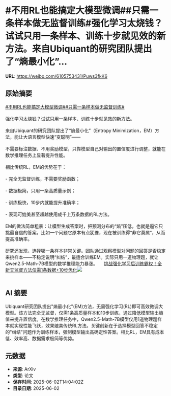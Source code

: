 # #不用RL也能搞定大模型微调##只需一条样本做无监督训练#强化学习太烧钱？试试只用一条样本、训练十步就见效的新方法。来自Ubiquant的研究团队提出了“熵最小化”...

**URL**: https://weibo.com/6105753431/Puws3fkK6

## 原始摘要

<a href="https://m.weibo.cn/search?containerid=231522type%3D1%26t%3D10%26q%3D%23%E4%B8%8D%E7%94%A8RL%E4%B9%9F%E8%83%BD%E6%90%9E%E5%AE%9A%E5%A4%A7%E6%A8%A1%E5%9E%8B%E5%BE%AE%E8%B0%83%23&amp;extparam=%23%E4%B8%8D%E7%94%A8RL%E4%B9%9F%E8%83%BD%E6%90%9E%E5%AE%9A%E5%A4%A7%E6%A8%A1%E5%9E%8B%E5%BE%AE%E8%B0%83%23" data-hide=""><span class="surl-text">#不用RL也能搞定大模型微调#</span></a><a href="https://m.weibo.cn/search?containerid=231522type%3D1%26t%3D10%26q%3D%23%E5%8F%AA%E9%9C%80%E4%B8%80%E6%9D%A1%E6%A0%B7%E6%9C%AC%E5%81%9A%E6%97%A0%E7%9B%91%E7%9D%A3%E8%AE%AD%E7%BB%83%23&amp;extparam=%23%E5%8F%AA%E9%9C%80%E4%B8%80%E6%9D%A1%E6%A0%B7%E6%9C%AC%E5%81%9A%E6%97%A0%E7%9B%91%E7%9D%A3%E8%AE%AD%E7%BB%83%23" data-hide=""><span class="surl-text">#只需一条样本做无监督训练#</span></a><br><br>强化学习太烧钱？试试只用一条样本、训练十步就见效的新方法。<br><br>来自Ubiquant的研究团队提出了“熵最小化”（Entropy Minimization，EM）方法，能让大语言模型快速“变聪明”——<br><br>不需要标注数据、不用奖励模型，只靠模型自己对输出的置信度进行调整，就能在数学推理任务上显著提升性能。<br><br>相比传统RL，EM的优势在于：<br><br>- 完全无监督训练，不需要奖励函数；<br><br>- 数据极简，只用一条高质量示例；<br><br>- 训练极快，10步内就能提升准确率；<br><br>- 表现可媲美甚至超越使用成千上万条数据的RL方法。<br><br>EM的做法简单粗暴：让模型生成答案时，把预测分布的“熵”压低，也就是逼它只挑最自信的答案。比如一个问题它原本有点犹豫，现在被训练得“非它莫属”，从而提高准确率。<br><br>研究还发现，选择哪一条样本非常关键。团队通过观察模型对问题的回答是否稳定来挑样本——不稳定说明“纠结”，最适合训练EM。实际只用一道物理题，就让Qwen2.5-Math-7B模型的数学推理能力暴涨。 <a href="https://weibo.com/ttarticle/p/show?id=2309405172745871950031" data-hide=""><span class="url-icon"><img style="width: 1rem;height: 1rem" src="https://h5.sinaimg.cn/upload/2015/09/25/3/timeline_card_small_article_default.png" referrerpolicy="no-referrer"></span><span class="surl-text">挑战强化学习后训练霸权！全新无监督方法仅需1条数据+10步优化</span></a><img style="" src="https://tvax4.sinaimg.cn/large/006Fd7o3ly1i1zuqc7orvj30om0duq4o.jpg" referrerpolicy="no-referrer"><br><br>

## AI 摘要

Ubiquant研究团队提出"熵最小化"(EM)方法，无需强化学习(RL)即可高效微调大模型。该方法完全无监督，仅需1条高质量样本和10步训练，通过降低模型输出熵值来提升置信度。在数学推理任务中，Qwen2.5-Math-7B模型仅用1道物理题样本就实现性能飞跃，效果媲美传统RL方法。关键创新在于选择模型回答不稳定的"纠结"问题作为训练样本，强制模型输出高确定性答案。相比RL，EM具有成本低、效率高、数据需求极简等优势。

## 元数据

- **来源**: ArXiv
- **类型**: 论文
- **保存时间**: 2025-06-02T14:04:02Z
- **目录日期**: 2025-06-02
